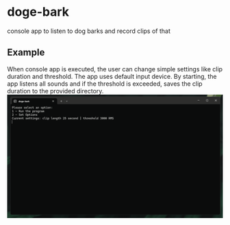 # doge-bark
console app to listen to dog barks and record clips of that

## Example

When console app is executed, the user can change simple settings like clip duration and threshold. The app uses default input device.
By starting, the app listens all sounds and if the threshold is exceeded, saves the clip duration to the provided directory.
![](https://github.com/pixunen/doge-bark/blob/main/doge-bark.gif)

